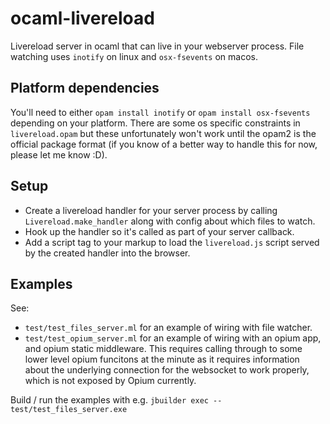 # ocaml-livereload

Livereload server in ocaml that can live in your webserver process. File watching uses `inotify` on linux and `osx-fsevents` on macos.

## Platform dependencies

You'll need to either `opam install inotify` or `opam install osx-fsevents` depending on your platform. There are some os specific constraints in `livereload.opam` but these unfortunately won't work until the opam2 is the official package format (if you know of a better way to handle this for now, please let me know :D). 

## Setup

- Create a livereload handler for your server process by calling `Livereload.make_handler` along with config about which files to watch.
- Hook up the handler so it's called as part of your server callback.
- Add a script tag to your markup to load the `livereload.js` script served by the created handler into the browser.

## Examples

See:
- `test/test_files_server.ml` for an example of wiring with file watcher.
- `test/test_opium_server.ml` for an example of wiring with an opium app, and opium static middleware. This requires calling through to some lower level opium funcitons at the minute as it requires information about the underlying connection for the websocket to work properly, which is not exposed by Opium currently.

Build / run the examples with e.g. `jbuilder exec -- test/test_files_server.exe`

